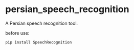 # persian_speech_recognition
A Persian speech recognition tool.

before use:

    pip install SpeechRecognition

